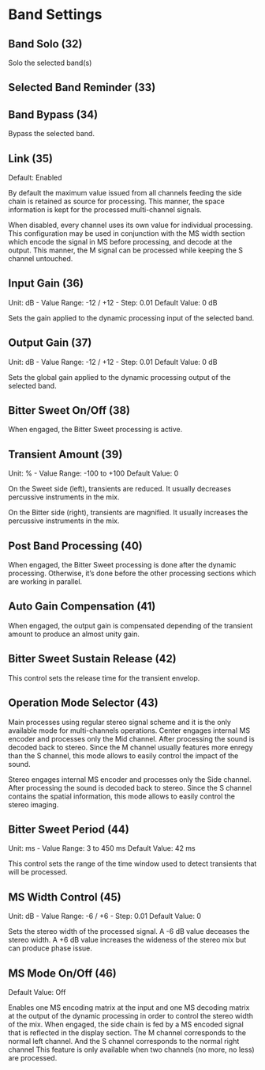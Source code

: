 # Band Settings

## Band Solo (32)

Solo the selected band(s)

## Selected Band Reminder (33)

## Band Bypass (34)

Bypass the selected band.

## Link (35)

Default: Enabled

By default the maximum value issued from all channels feeding the side chain is retained as source for processing.
This manner, the space information is kept for the processed multi-channel signals.

When disabled, every channel uses its own value for individual processing. This configuration may be used in conjunction with the MS width section which encode the signal in MS before processing, and decode at the output. This
manner, the M signal can be processed while keeping the S channel untouched.


## Input Gain (36)

Unit: dB - Value Range: -12 / +12 - Step: 0.01 Default Value: 0 dB

Sets the gain applied to the dynamic processing input of the selected band.


## Output Gain (37)

Unit: dB - Value Range: -12 / +12 - Step: 0.01 Default Value: 0 dB

Sets the global gain applied to the dynamic processing output of the selected band.


## Bitter Sweet On/Off (38)

When engaged, the Bitter Sweet processing is active.

## Transient Amount (39)

Unit: % - Value Range: -100 to +100 Default Value: 0

On the Sweet side (left), transients are reduced. It usually decreases percussive instruments in the mix.

On the Bitter side (right), transients are magnified. It usually increases the percussive instruments in the mix.


## Post Band Processing (40)

When engaged, the Bitter Sweet processing is done after the dynamic processing. Otherwise, it’s done before the
other processing sections which are working in parallel.


## Auto Gain Compensation (41)

When engaged, the output gain is compensated depending of the transient amount to produce an almost unity gain.


## Bitter Sweet Sustain Release (42)

This control sets the release time for the transient envelop.


## Operation Mode Selector (43)

Main processes using regular stereo signal scheme and it is the only available mode for multi-channels operations.
Center engages internal MS encoder and processes only the Mid channel. After processing the sound is decoded
back to stereo. Since the M channel usually features more enregy than the S channel, this mode allows to easily
control the impact of the sound.

Stereo engages internal MS encoder and processes only the Side channel. After processing the sound is decoded back
to stereo. Since the S channel contains the spatial information, this mode allows to easily control the stereo imaging.


## Bitter Sweet Period (44)

Unit: ms - Value Range: 3 to 450 ms Default Value: 42 ms

This control sets the range of the time window used to detect transients that will be processed.


## MS Width Control (45)

Unit: dB - Value Range: -6 / +6 - Step: 0.01 Default Value: 0

Sets the stereo width of the processed signal. A -6 dB value deceases the stereo width. A +6 dB value increases the
wideness of the stereo mix but can produce phase issue.


## MS Mode On/Off (46)
Default Value: Off

Enables one MS encoding matrix at the input and one MS decoding matrix at the output of the dynamic processing
in order to control the stereo width of the mix. When engaged, the side chain is fed by a MS encoded signal that is
reflected in the display section. The M channel corresponds to the normal left channel. And the S channel corresponds
to the normal right channel This feature is only available when two channels (no more, no less) are processed.
